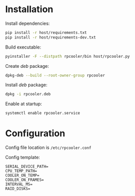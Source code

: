 # Installation

Install dependencies:

```bash
pip install -r host/requirements.txt
pip install -r host/requirements-dev.txt
```

Build executable:

```bash
pyinstaller -F --distpath rpcooler/bin host/rpcooler.py
```
Create *deb* package:

```bash
dpkg-deb --build --root-owner-group rpcooler
```
Install *deb* package:

```bash
dpkg -i rpcooler.deb
```

Enable at startup:

```bash
systemctl enable rpcooler.service
```

# Configuration

Config file location is `/etc/rpcooler.conf`

Config template:

```
SERIAL_DEVICE_PATH=
CPU_TEMP_PATH=
COOLER_ON_TEMP=
COOLER_ON_FRAMES=
INTERVAL_MS=
RAID_DISKS=
```
